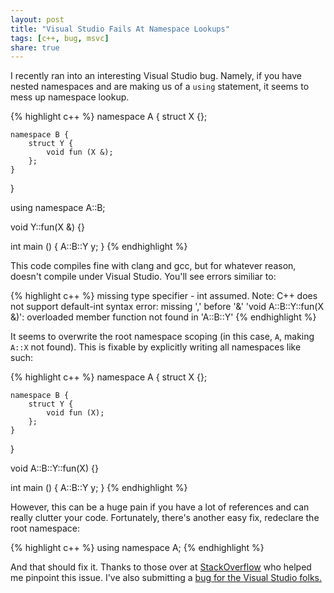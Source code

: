 ```yaml
---
layout: post
title: "Visual Studio Fails At Namespace Lookups"
tags: [c++, bug, msvc]
share: true
---
```


I recently ran into an interesting Visual Studio bug. Namely, if you have nested namespaces and are making us of a `using` statement, it seems to mess up namespace lookup. 

{% highlight c++ %}
namespace A {
    struct X  {};

    namespace B {
        struct Y {
            void fun (X &);
        };
    }
}

using namespace A::B;

void Y::fun(X &) {}

int main () {
    A::B::Y y;
}
{% endhighlight %}

This code compiles fine with clang and gcc, but for whatever reason, doesn't compile under Visual Studio. You'll see errors similiar to:

{% highlight c++ %}
missing type specifier - int assumed. Note: C++ does not support default-int
syntax error: missing ',' before '&'
'void A::B::Y::fun(X &)': overloaded member function not found in 'A::B::Y'
{% endhighlight %}

It seems to overwrite the root namespace scoping (in this case, `A`, making `A::X` not found). This is fixable by explicitly writing all namespaces like such:

{% highlight c++ %}
namespace A {
    struct X  {};

    namespace B {
        struct Y {
            void fun (X);
        };
    }
}

void A::B::Y::fun(X) {}

int main () {
    A::B::Y y;
}
{% endhighlight %}

However, this can be a huge pain if you have a lot of references and can really clutter your code. Fortunately, there's another easy fix, redeclare the root namespace:

{% highlight c++ %}
using namespace A;
{% endhighlight %}

And that should fix it. Thanks to those over at [StackOverflow](http://stackoverflow.com/questions/33176677/mcvs-compilation-error-missing-before-fine-on-clang) who helped me pinpoint this issue. I've also submitting a [bug for the Visual Studio folks.](https://connect.microsoft.com/VisualStudio/feedback/details/1910037/visual-c-namespace-resolution-failure)
